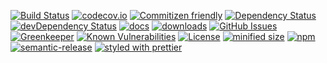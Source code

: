 [![Build Status](https://secure.travis-ci.org/arlac77/gd-playground.png)](http://travis-ci.org/arlac77/gd-playground)
[![codecov.io](http://codecov.io/github/arlac77/gd-playground/coverage.svg?branch=master)](http://codecov.io/github/arlac77/gd-playground?branch=master)
[![Commitizen friendly](https://img.shields.io/badge/commitizen-friendly-brightgreen.svg)](http://commitizen.github.io/cz-cli/)
[![Dependency Status](https://david-dm.org/arlac77/gd-playground.svg)](https://david-dm.org/arlac77/gd-playground)
[![devDependency Status](https://david-dm.org/arlac77/gd-playground/dev-status.svg)](https://david-dm.org/arlac77/gd-playground#info=devDependencies)
[![docs](http://inch-ci.org/github/arlac77/gd-playground.svg?branch=master)](http://inch-ci.org/github/arlac77/gd-playground)
[![downloads](http://img.shields.io/npm/dm/gd-playground.svg?style=flat-square)](https://npmjs.org/package/gd-playground)
[![GitHub Issues](https://img.shields.io/github/issues/arlac77/gd-playground.svg?style=flat-square)](https://github.com/arlac77/gd-playground/issues)
[![Greenkeeper](https://badges.greenkeeper.io/arlac77/gd-playground.svg)](https://greenkeeper.io/)
[![Known Vulnerabilities](https://snyk.io/test/github/arlac77/gd-playground/badge.svg)](https://snyk.io/test/github/arlac77/gd-playground)
[![License](https://img.shields.io/badge/License-BSD%203--Clause-blue.svg)](https://opensource.org/licenses/BSD-3-Clause)
[![minified size](https://badgen.net/bundlephobia/min/gd-playground)](https://bundlephobia.com/result?p=gd-playground)
[![npm](https://img.shields.io/npm/v/gd-playground.svg)](https://www.npmjs.com/package/gd-playground)
[![semantic-release](https://img.shields.io/badge/%20%20%F0%9F%93%A6%F0%9F%9A%80-semantic--release-e10079.svg)](https://github.com/arlac77/gd-playground)
[![styled with prettier](https://img.shields.io/badge/styled_with-prettier-ff69b4.svg)](https://github.com/prettier/prettier)
